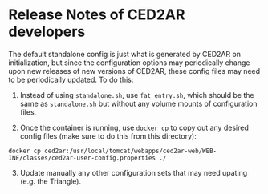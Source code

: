 

# Release Notes of CED2AR developers
 
The default standalone config is just what is generated by CED2AR on initialization,
but since the configuration options may periodically change upon new releases of
new versions of CED2AR, these config files may need to be periodically updated.
To do this:

1. Instead of using `standalone.sh`, use `fat_entry.sh`, which should be the same as
`standalone.sh` but without any volume mounts of configuration files.

2. Once the container is running, use `docker cp` to copy out any desired config files
(make sure to do this from this directory):

```
docker cp ced2ar:/usr/local/tomcat/webapps/ced2ar-web/WEB-INF/classes/ced2ar-user-config.properties ./
```

3. Update manually any other configuration sets that may need upating (e.g. the Triangle).
